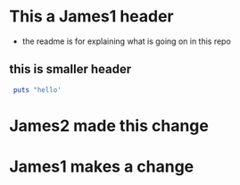 # This a James1 header

- the readme is for explaining what is going on in this repo

## this is smaller header

```ruby
 puts "hello'
```

# James2 made this change

# James1 makes a change
